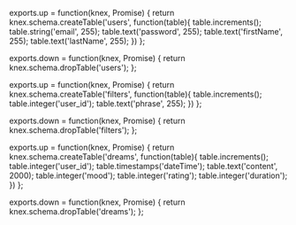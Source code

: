 exports.up = function(knex, Promise) {
  return knex.schema.createTable('users', function(table){
    table.increments();
    table.string('email', 255);
    table.text('password', 255);
    table.text('firstName', 255);
    table.text('lastName', 255);
  })
};

exports.down = function(knex, Promise) {
  return knex.schema.dropTable('users');
};

exports.up = function(knex, Promise) {
return knex.schema.createTable('filters', function(table){
  table.increments();
  table.integer('user_id');
  table.text('phrase', 255);
  })
};

exports.down = function(knex, Promise) {
  return knex.schema.dropTable('filters');
};

exports.up = function(knex, Promise) {
return knex.schema.createTable('dreams', function(table){
  table.increments();
  table.integer('user_id');
  table.timestamps('dateTime');
  table.text('content', 2000);
  table.integer('mood');
  table.integer('rating');
  table.integer('duration');
  })
};

exports.down = function(knex, Promise) {
  return knex.schema.dropTable('dreams');
};
